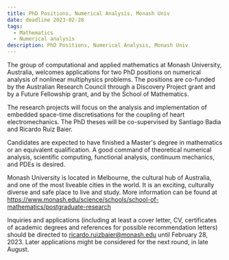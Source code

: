 ```yaml
---
title: PhD Positions, Numerical Analysis, Monash Univ
date: deadline 2023-02-28
tags:
  - Mathematics
  - Numerical analysis
description: PhD Positions, Numerical Analysis, Monash Univ
---
```


The group of computational and applied mathematics at Monash
University, Australia, welcomes applications for two PhD positions on
numerical analysis of nonlinear multiphysics problems. The positions
are co-funded by the Australian Research Council through a Discovery
Project grant and by a Future Fellowship grant, and by the School of
Mathematics.

The research projects will focus on the analysis and implementation of
embedded space-time discretisations for the coupling of heart
electromechanics. The PhD theses will be co-supervised by Santiago
Badia and Ricardo Ruiz Baier.

Candidates are expected to have finished a Master's degree in
mathematics or an equivalent qualification. A good command of
theoretical numerical analysis, scientific computing, functional
analysis, continuum mechanics, and PDEs is desired.

Monash University is located in Melbourne, the cultural hub of
Australia, and one of the most liveable cities in the world. It is an
exciting, culturally diverse and safe place to live and study. More
information can be found at
https://www.monash.edu/science/schools/school-of-mathematics/postgraduate-research

Inquiries and applications (including at least a cover letter, CV,
certificates of academic degrees and references for possible
recommendation letters) should be directed to
ricardo.ruizbaier@monash.edu until February 28, 2023. Later
applications might be considered for the next round, in late August.
